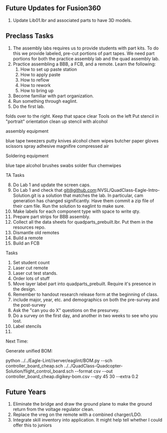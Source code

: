 ## Future Updates for Fusion360

1.  Update Lib01.lbr and associated parts to have 3D models.


## Preclass Tasks


1.  The assembly labs requires us to provide students with part kits.  To do this we provide labeled, pre-cut portions of 
part tapes.  We need part portions for both the practice assembly lab and the quad assembly lab.
2.  Practice assembling a BBB, a FCB, and a remote.  Learn the following:
    1.  How to set up paste station
    2.  How to apply paste
    3.  How to reflow
    4.  How to rework
    5.  How to bring up
3.  Become familiar with part organization.
4.  Run something through eaglint.
5.  Do the first lab.


folds over to the right.  Keep that space clear
Tools on the left
Put stencil in "portrait" orientation
clean up stencil with alcohol

assembly equipment

blue tape
tweezers
putty knives
alcohol
chem wipes
butcher paper
gloves
scissors
spray adhesive
magnifire
compressed air

Soldering equipment

blue tape
alcohol
brushes
swabs
solder
flux
chemwipes


TA Tasks

8. Do Lab 1 and update the screen caps.
9. Do Lab 1 and check that git@github.com:NVSL/QuadClass-Eagle-Intro-Solution.git is a solution that matches the lab.  In particular, cam generation has changed significantly.  Have them commit a zip file of their cam file.  Run the solution to eaglint to make sure. 
2. Make labels for each component type with space to write qty.
3. Prepare part strips for BBB assembly.
6. Collect all the data sheets for quadparts_prebuilt.lbr.  Put them in the resources repo.
10. Dismantle old remotes
0. Build a remote
1. Build an FCB


Tasks

1.  Set student count
1.  Laser cut remote 
2.  Laser cut test stands.
2.  Order lots of stuff
3.  Move layer label part into quadparts_prebuilt.  Require it's presence in the design.
5.  Remember to handout research release form at the beginning of class.
6.  include major, year, etc. and demographics on both the pre-survey and the post-survey
7.  Ask the "can you do X" questions on the presurvey.
8.  Do a survey on the first day, and another in two weeks to see who you lost.
9.  Label stencils
10.  

Next Time:

Generate unified BOM:

python ../../Eagle-Lint//server/eaglint/BOM.py --sch controller_board_cheap.sch ../../QuadClass-Quadcopter-Solution/flight_control_board.sch --format csv --out controller_board_cheap.digikey-bom.csv --qty 45 30 --extra 0.2

## Future Years

1. Eliminate the bridge and draw the ground plane to make the ground return from the voltage regulator clean. 
2. Replace the vreg on the remote with a combined charger/LDO. 
3.  Integrate skill inventory into application.  It might help tell whether I could offer this to juniors


